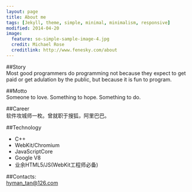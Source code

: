 ```yaml
---
layout: page
title: About me
tags: [Jekyll, theme, simple, minimal, minimalism, responsive]
modified: 2014-04-20
image:
  feature: so-simple-sample-image-4.jpg
  credit: Michael Rose
  creditlink: http://www.fenesky.com/about
---
```


##Story    
Most good programmers do programming not because they expect to get paid or get adulation by the public, but because it is fun to program.

##Motto   
Someone to love. Something to hope. Something to do.   

##Career    
软件攻城师一枚。曾就职于搜狐，阿里巴巴。   

##Technology
* C++
* WebKit/Chromium
* JavaScriptCore
* Google V8
* 业余HTML5/JS(WebKit工程师必备)

##Contacts:   
[hyman_tan@126.com](mailto:hyman_tan@126.com)
